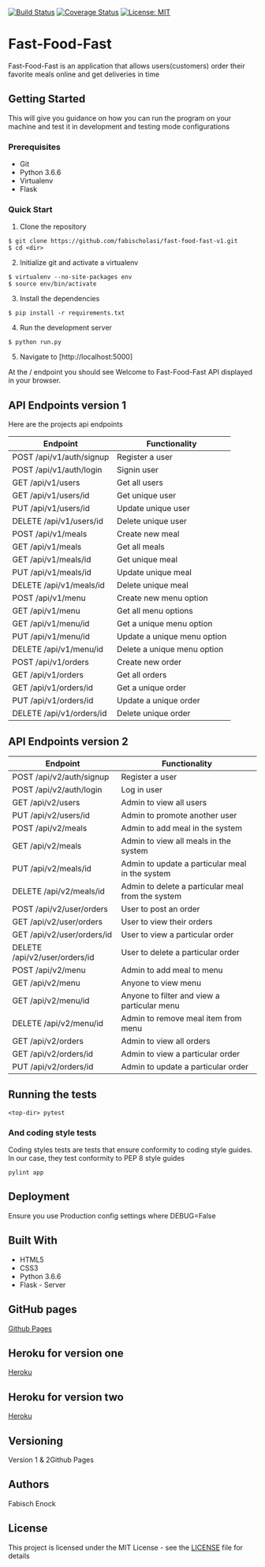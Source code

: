 [![Build Status](https://travis-ci.com/fabischolasi/fast-food-fast-v1.svg?branch=ch-test-orders-160876756)](https://travis-ci.com/fabischolasi/fast-food-fast-v1) [![Coverage Status](https://coveralls.io/repos/github/fabischolasi/fast-food-fast-v1/badge.svg?branch=ch-test-orders-160876756)](https://coveralls.io/github/fabischolasi/fast-food-fast-v1?branch=ch-test-orders-160876756) [![License: MIT](https://img.shields.io/badge/License-MIT-yellow.svg)](https://opensource.org/licenses/MIT)



# Fast-Food-Fast

Fast-Food-Fast is an application that allows users(customers) order their favorite meals online and get deliveries in time

## Getting Started

This will give you guidance on how you can run the program on your machine and test it in development and testing mode configurations

### Prerequisites

* Git
* Python 3.6.6
* Virtualenv
* Flask

### Quick Start

1. Clone the repository

```
$ git clone https://github.com/fabischolasi/fast-food-fast-v1.git
$ cd <dir>
```

2. Initialize git and activate a virtualenv

```
$ virtualenv --no-site-packages env
$ source env/bin/activate
```

3. Install the dependencies

```
$ pip install -r requirements.txt
```

4. Run the development server

```
$ python run.py
```

5. Navigate to [http://localhost:5000]

At the / endpoint you should see Welcome to Fast-Food-Fast API displayed in your browser.

## API Endpoints version 1

Here are the projects api endpoints

Endpoint | Functionality
------------ | -------------
POST   /api/v1/auth/signup | Register a user
POST   /api/v1/auth/login | Signin user
GET    /api/v1/users | Get all users
GET   /api/v1/users/id | Get unique user
PUT  /api/v1/users/id | Update unique user
DELETE   /api/v1/users/id | Delete  unique user
POST   /api/v1/meals | Create new meal
GET   /api/v1/meals | Get all meals
GET   /api/v1/meals/id | Get unique meal
PUT   /api/v1/meals/id | Update unique meal
DELETE   /api/v1/meals/id | Delete unique meal
POST   /api/v1/menu | Create new menu option
GET   /api/v1/menu | Get all menu options
GET   /api/v1/menu/id | Get a unique menu option
PUT   /api/v1/menu/id | Update a unique menu option
DELETE   /api/v1/menu/id | Delete a unique menu option
POST   /api/v1/orders | Create new order
GET   /api/v1/orders | Get all orders
GET   /api/v1/orders/id | Get a unique order
PUT   /api/v1/orders/id | Update a unique order
DELETE   /api/v1/orders/id | Delete unique order


## API Endpoints version 2


Endpoint                     | Functionality
---------------------------- | -------------------------------------------------
POST   /api/v2/auth/signup   | Register a user
POST   /api/v2/auth/login    | Log in user
GET    /api/v2/users         | Admin to view all users
PUT    /api/v2/users/id      | Admin to promote another user
POST   /api/v2/meals         | Admin to add meal in the system
GET    /api/v2/meals         | Admin to view all meals in the system
PUT    /api/v2/meals/id      | Admin to update a particular meal in the system
DELETE /api/v2/meals/id      | Admin to delete a particular meal from the system
POST   /api/v2/user/orders   | User to post an order
GET    /api/v2/user/orders   | User to view their orders
GET    /api/v2/user/orders/id| User to view a particular order
DELETE /api/v2/user/orders/id| User to delete a particular order
POST   /api/v2/menu          | Admin to add meal to menu
GET    /api/v2/menu          | Anyone to view menu
GET    /api/v2/menu/id       | Anyone to filter and view a particular menu
DELETE /api/v2/menu/id       | Admin to remove meal item from menu 
GET    /api/v2/orders        | Admin to view all orders
GET    /api/v2/orders/id     | Admin to view a particular order
PUT    /api/v2/orders/id     | Admin to update a particular order

## Running the tests

```
<top-dir> pytest
```

### And coding style tests

Coding styles tests are tests that ensure conformity to coding style guides. In our case, they test conformity to
PEP 8 style guides

```
pylint app
```

## Deployment

Ensure you use Production config settings where DEBUG=False

## Built With

* HTML5
* CSS3
* Python 3.6.6
* Flask - Server

## GitHub pages

[Github Pages](https://fabischolasi.github.io/fast-food-fast/UI/index.html)

## Heroku for version one

[Heroku](https://fast-food-fast-api-97.herokuapp.com)

## Heroku for version two

[Heroku](https://fast-food-fast-v2-api.herokuapp.com/)


## Versioning

Version 1 & 2Github Pages

## Authors

Fabisch Enock

## License

This project is licensed under the MIT License - see the [LICENSE](LICENSE) file for details
